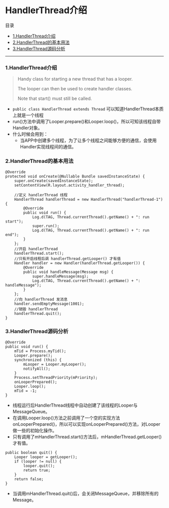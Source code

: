 # HandlerThread介绍

目录

- [1.HandlerThread介绍](#1.HandlerThread介绍)
- [2.HandlerThread的基本用法](#2.HandlerThread的基本用法)
- [3.HandlerThread源码分析](#3.HandlerThread源码分析)

---

### <a name="1.HandlerThread介绍">1.HandlerThread介绍</a>

> Handy class for starting a new thread that has a looper. 
> 
> The looper can then be used to create handler classes. 
> 
> Note that start() must still be called.

- `public class HandlerThread extends Thread` 可以知道HandlerThread本质上就是一个线程
- run()方法中调用了Looper.prepare()和Looper.loop()，所以可知该线程自带Handler对象。
- 什么时候会用到：
	- 当APP中创建多个线程，为了让多个线程之间能够方便的通信，会使用Handler实现线程间的通信。

### <a name="2.HandlerThread的基本用法">2.HandlerThread的基本用法</a>

```
@Override
protected void onCreate(@Nullable Bundle savedInstanceState) {
    super.onCreate(savedInstanceState);
    setContentView(R.layout.activity_handler_thread);

    //定义 handlerThread 线程
    HandlerThread handlerThread = new HandlerThread("handlerThread-1") {
        @Override
        public void run() {
            Log.d(TAG, Thread.currentThread().getName() + ": run start");
            super.run();
            Log.d(TAG, Thread.currentThread().getName() + ": run end");
        }
    };
    //开启 handlerThread
    handlerThread.start();
    //只有开启线程后调 handlerThread.getLooper() 才有值
    Handler handler = new Handler(handlerThread.getLooper()) {
        @Override
        public void handleMessage(Message msg) {
            super.handleMessage(msg);
            Log.d(TAG, Thread.currentThread().getName() + ": handleMessage");
        }
    };
    //向 handlerThread 发消息
    handler.sendEmptyMessage(1001);
    //销毁 handlerThread
    handlerThread.quit();
}
```

### <a name="3.HandlerThread源码分析">3.HandlerThread源码分析</a>

```
@Override
public void run() {
    mTid = Process.myTid();
    Looper.prepare();
    synchronized (this) {
        mLooper = Looper.myLooper();
        notifyAll();
    }
    Process.setThreadPriority(mPriority);
    onLooperPrepared();
    Looper.loop();
    mTid = -1;
}
```

- 线程运行后HandlerThread线程中自动创建了该线程的Looper与MessageQueue。
- 在调用Looper.loop()方法之前调用了一个空的实现方法onLooperPrepared()，所以可以实现onLooperPrepared()方法，对Looper做一些的初始化操作。
- 只有调用了mHandlerThread.start()方法后，mHandlerThread.getLooper()才有值。

```
public boolean quit() {
    Looper looper = getLooper();
    if (looper != null) {
        looper.quit();
        return true;
    }
    return false;
}
```

- 当调用mHandlerThread.quit()后，会关闭MessageQueue，并移除所有的Message。
